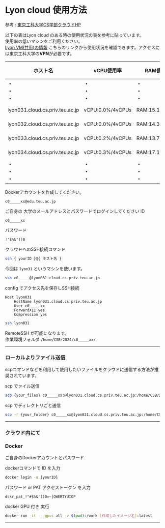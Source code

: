 # Lyon cloud 使用方法
参考 : [東京工科大学CS学部クラウドHP](https://sites.google.com/edu.teu.ac.jp/cscloud/)


以下の表はLyon cloud のある時の使用状況の表を参考に貼っています。  
使用率の低いマシンをご利用ください。  
[Lyon VM(共用)の情報](http://lyonreport.cloud.cs.priv.teu.ac.jp/report.php) こちらのリンクから使用状況を確認できます。アクセスには東京工科大学の**VPN**が必要です。  

| ホスト名 | vCPU使用率 | RAM使用率 | ディスク使用率 | GPU使用率 | GPU RAM使用率 |
|-|-|-|-|-|-|
| **・<br>・<br>・** | **・<br>・<br>・** | **・<br>・<br>・** | **・<br>・<br>・** | **・<br>・<br>・** | **・<br>・<br>・** |
| lyon031.cloud.cs.priv.teu.ac.jp | vCPU:0.0%/4vCPUs | RAM:15.1%/16GB | Disk:19.9%/421GB | GPU:0% | GPU RAM:0.4%/16GB |
| lyon032.cloud.cs.priv.teu.ac.jp | vCPU:0.0%/4vCPUs | RAM:14.3%/16GB | Disk:19.7%/421GB | GPU:0% | GPU RAM:0.4%/16GB |
| lyon033.cloud.cs.priv.teu.ac.jp | vCPU:0.2%/4vCPUs | RAM:13.7%/16GB | Disk:30.8%/421GB | GPU:0% | GPU RAM:0.4%/16GB |
| lyon034.cloud.cs.priv.teu.ac.jp | vCPU:0.3%/4vCPUs | RAM:17.1%/16GB | Disk:22.6%/421GB | GPU:0% | GPU RAM:6.5%/16GB |
| **・<br>・<br>・** | **・<br>・<br>・** | **・<br>・<br>・** | **・<br>・<br>・** | **・<br>・<br>・** | **・<br>・<br>・** |


Dockerアカウントを作成してください。
```
c0_____xx@edu.teu.ac.jp
```

ご自身の 大学のメールアドレスとパスワードでログインしてください
ID
```
c0_____xx
```
パスワード
```
!"$%&'()0
```

クラウドへのSSH接続コマンド
```bash
ssh { yourID }@{ ホスト名 }
```
今回は `lyon31` というマシンを使います。 
```bash
ssh c0_____@lyon031.cloud.cs.priv.teu.ac.jp
```

config でアクセス先を保存しSSH接続
```ssh
Host lyon031
    HostName lyon031.cloud.cs.priv.teu.ac.jp
    User c0_____xx
    ForwardX11 yes 
    Compression yes
```
```bash
ssh lyon031
```
RemoteSSH が可能になります。  
作業環境フォルダ `/home/CSB/2024/c0_____xx/`

---

### ローカルよりファイル送信
scpコマンドなどを利用して使用したいファイルをクラウドに送信する方法が推奨されています。  

scp でァイル送信  
```bash
scp {your_files} c0_____xx:@lyon031.cloud.cs.priv.teu.ac.jp:/home/CSB/2024/c0_____xx/
```

scp でディレクトリごと送信
```bash
scp -r {your_folder} c0_____xx@lyon031.cloud.cs.priv.teu.ac.jp:/home/CSB/2024/c0_____xx/
```

----

### クラウド内にて

### Docker
ご自身のDockerアカウントとパスワード

dockerコマンドで ID を入力
```bash
docker login -u {yourID}
```
パスワード or PAT アクセストークン を入力
```
dckr_pat_!"#$%&'()0=~|QWERTYUIOP
```

docker GPU 付き 実行
```bash
docker run -it  --gpus all -v $(pwd):/work [作成したイメージ名]:latest
```



----
